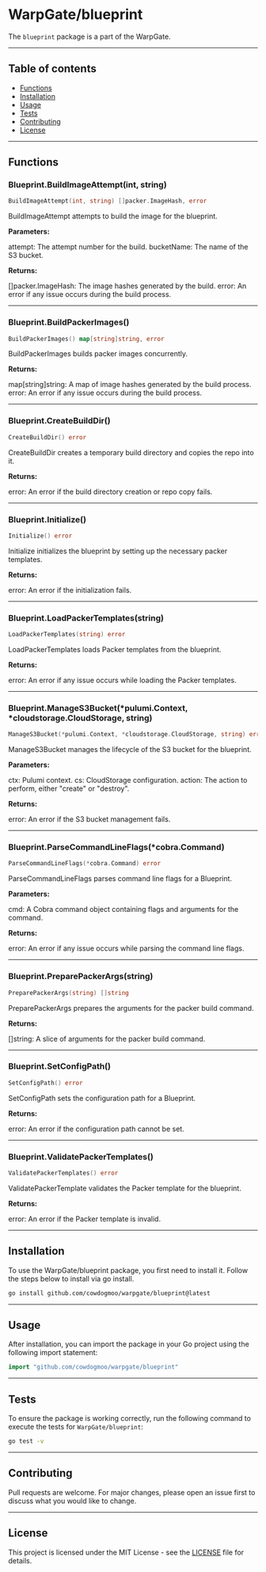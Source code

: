 # WarpGate/blueprint

The `blueprint` package is a part of the WarpGate.

---

## Table of contents

- [Functions](#functions)
- [Installation](#installation)
- [Usage](#usage)
- [Tests](#tests)
- [Contributing](#contributing)
- [License](#license)

---

## Functions

### Blueprint.BuildImageAttempt(int, string)

```go
BuildImageAttempt(int, string) []packer.ImageHash, error
```

BuildImageAttempt attempts to build the image for the blueprint.

**Parameters:**

attempt: The attempt number for the build.
bucketName: The name of the S3 bucket.

**Returns:**

[]packer.ImageHash: The image hashes generated by the build.
error: An error if any issue occurs during the build process.

---

### Blueprint.BuildPackerImages()

```go
BuildPackerImages() map[string]string, error
```

BuildPackerImages builds packer images concurrently.

**Returns:**

map[string]string: A map of image hashes generated by the build process.
error: An error if any issue occurs during the build process.

---

### Blueprint.CreateBuildDir()

```go
CreateBuildDir() error
```

CreateBuildDir creates a temporary build directory and copies the repo into it.

**Returns:**

error: An error if the build directory creation or repo copy fails.

---

### Blueprint.Initialize()

```go
Initialize() error
```

Initialize initializes the blueprint by setting up the necessary packer templates.

**Returns:**

error: An error if the initialization fails.

---

### Blueprint.LoadPackerTemplates(string)

```go
LoadPackerTemplates(string) error
```

LoadPackerTemplates loads Packer templates from the blueprint.

**Returns:**

error: An error if any issue occurs while loading the Packer templates.

---

### Blueprint.ManageS3Bucket(*pulumi.Context, *cloudstorage.CloudStorage, string)

```go
ManageS3Bucket(*pulumi.Context, *cloudstorage.CloudStorage, string) error
```

ManageS3Bucket manages the lifecycle of the S3 bucket for the blueprint.

**Parameters:**

ctx: Pulumi context.
cs: CloudStorage configuration.
action: The action to perform, either "create" or "destroy".

**Returns:**

error: An error if the S3 bucket management fails.

---

### Blueprint.ParseCommandLineFlags(*cobra.Command)

```go
ParseCommandLineFlags(*cobra.Command) error
```

ParseCommandLineFlags parses command line flags for a Blueprint.

**Parameters:**

cmd: A Cobra command object containing flags and arguments for the command.

**Returns:**

error: An error if any issue occurs while parsing the command line flags.

---

### Blueprint.PreparePackerArgs(string)

```go
PreparePackerArgs(string) []string
```

PreparePackerArgs prepares the arguments for the packer build command.

**Returns:**

[]string: A slice of arguments for the packer build command.

---

### Blueprint.SetConfigPath()

```go
SetConfigPath() error
```

SetConfigPath sets the configuration path for a Blueprint.

**Returns:**

error: An error if the configuration path cannot be set.

---

### Blueprint.ValidatePackerTemplates()

```go
ValidatePackerTemplates() error
```

ValidatePackerTemplate validates the Packer template for the blueprint.

**Returns:**

error: An error if the Packer template is invalid.

---

## Installation

To use the WarpGate/blueprint package, you first need to install it.
Follow the steps below to install via go install.

```bash
go install github.com/cowdogmoo/warpgate/blueprint@latest
```

---

## Usage

After installation, you can import the package in your Go project
using the following import statement:

```go
import "github.com/cowdogmoo/warpgate/blueprint"
```

---

## Tests

To ensure the package is working correctly, run the following
command to execute the tests for `WarpGate/blueprint`:

```bash
go test -v
```

---

## Contributing

Pull requests are welcome. For major changes,
please open an issue first to discuss what
you would like to change.

---

## License

This project is licensed under the MIT
License - see the [LICENSE](https://github.com/CowDogMoo/WarpGate/blob/main/LICENSE)
file for details.
